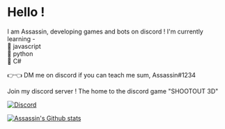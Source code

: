 # Hello ! 

I am Assassin, developing games and bots on discord !
       I'm currently learning - <br>
                                           🥩 javascript <br>
                                            🥓 python <br>
                                            🍗 C# <br>

👉👈 DM me on discord if you can teach me sum, Assassin#1234

Join my discord server ! The home to the discord game "SHOOTOUT 3D"
  
[![Discord](https://img.shields.io/discord/746068134577832007?label=Discord%20server&style=for-the-badge)](https://discord.gg/kEjT5nK)

[![Assassin's Github stats](https://github-readme-stats.vercel.app/api?username=Assassin-1234)](https://github.com/anuraghazra/github-readme-stats)

